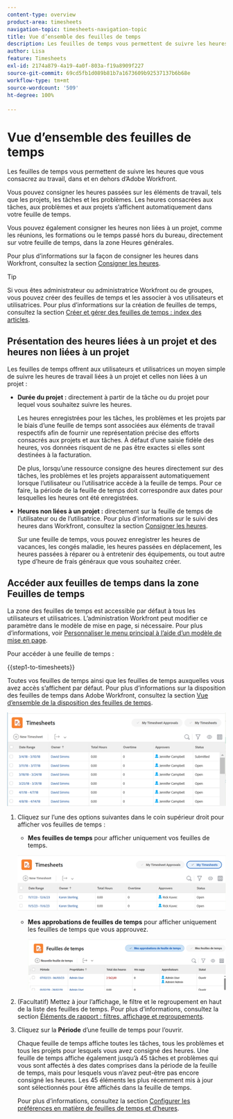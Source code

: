 ```yaml
---
content-type: overview
product-area: timesheets
navigation-topic: timesheets-navigation-topic
title: Vue d’ensemble des feuilles de temps
description: Les feuilles de temps vous permettent de suivre les heures que vous consacrez au travail, dans et en dehors d’Adobe Workfront.
author: Lisa
feature: Timesheets
exl-id: 2174a879-4a19-4a0f-803a-f19a8909f227
source-git-commit: 69cd5fb1d089b81b7a1673609b92537137b6b68e
workflow-type: tm+mt
source-wordcount: '509'
ht-degree: 100%

---
```


# Vue d’ensemble des feuilles de temps

<!-- Audited: 12/2023 -->

Les feuilles de temps vous permettent de suivre les heures que vous consacrez au travail, dans et en dehors d’Adobe Workfront.

Vous pouvez consigner les heures passées sur les éléments de travail, tels que les projets, les tâches et les problèmes. Les heures consacrées aux tâches, aux problèmes et aux projets s’affichent automatiquement dans votre feuille de temps.

Vous pouvez également consigner les heures non liées à un projet, comme les réunions, les formations ou le temps passé hors du bureau, directement sur votre feuille de temps, dans la zone Heures générales.

Pour plus d’informations sur la façon de consigner les heures dans Workfront, consultez la section [Consigner les heures](../../timesheets/create-and-manage-timesheets/log-time.md).

>[!TIP]
>
>Si vous êtes administrateur ou administratrice Workfront ou de groupes, vous pouvez créer des feuilles de temps et les associer à vos utilisateurs et utilisatrices. Pour plus d’informations sur la création de feuilles de temps, consultez la section [Créer et gérer des feuilles de temps : index des articles](../create-and-manage-timesheets/create-and-manage-timesheets.md).


## Présentation des heures liées à un projet et des heures non liées à un projet

Les feuilles de temps offrent aux utilisateurs et utilisatrices un moyen simple de suivre les heures de travail liées à un projet et celles non liées à un projet :

* **Durée du projet :** directement à partir de la tâche ou du projet pour lequel vous souhaitez suivre les heures.

  Les heures enregistrées pour les tâches, les problèmes et les projets par le biais d’une feuille de temps sont associées aux éléments de travail respectifs afin de fournir une représentation précise des efforts consacrés aux projets et aux tâches. À défaut d’une saisie fidèle des heures, vos données risquent de ne pas être exactes si elles sont destinées à la facturation.

  De plus, lorsqu’une ressource consigne des heures directement sur des tâches, les problèmes et les projets apparaissent automatiquement lorsque l’utilisateur ou l’utilisatrice accède à la feuille de temps. Pour ce faire, la période de la feuille de temps doit correspondre aux dates pour lesquelles les heures ont été enregistrées.

* **Heures non liées à un projet :** directement sur la feuille de temps de l’utilisateur ou de l’utilisatrice. Pour plus d’informations sur le suivi des heures dans Workfront, consultez la section [Consigner les heures](../../timesheets/create-and-manage-timesheets/log-time.md).

  Sur une feuille de temps, vous pouvez enregistrer les heures de vacances, les congés maladie, les heures passées en déplacement, les heures passées à réparer ou à entretenir des équipements, ou tout autre type d’heure de frais généraux que vous souhaitez créer.

## Accéder aux feuilles de temps dans la zone Feuilles de temps

La zone des feuilles de temps est accessible par défaut à tous les utilisateurs et utilisatrices. L’administration Workfront peut modifier ce paramètre dans le modèle de mise en page, si nécessaire. Pour plus d’informations, voir [Personnaliser le menu principal à l’aide d’un modèle de mise en page](/help/quicksilver/administration-and-setup/customize-workfront/use-layout-templates/customize-main-menu.md).

Pour accéder à une feuille de temps :

{{step1-to-timesheets}}

Toutes vos feuilles de temps ainsi que les feuilles de temps auxquelles vous avez accès s’affichent par défaut. Pour plus d’informations sur la disposition des feuilles de temps dans Adobe Workfront, consultez la section [Vue d’ensemble de la disposition des feuilles de temps](../../timesheets/timesheets/timesheet-layout.md).

![](assets/all-timesheets-list-nwe-350x68.png)

1. Cliquez sur l’une des options suivantes dans le coin supérieur droit pour afficher vos feuilles de temps :

   * **Mes feuilles de temps** pour afficher uniquement vos feuilles de temps.

   ![](assets/my-timesheets-list-various-statuses-nwe-350x60.png)

   * **Mes approbations de feuilles de temps** pour afficher uniquement les feuilles de temps que vous approuvez.

     ![](assets/timesheets-i-approve-list-with0filters-new-nwe-350x61.png)


1. (Facultatif) Mettez à jour l’affichage, le filtre et le regroupement en haut de la liste des feuilles de temps. Pour plus d’informations, consultez la section [Éléments de rapport : filtres, affichage et regroupements](../../reports-and-dashboards/reports/reporting-elements/reporting-elements-overview.md).

1. Cliquez sur la **Période** d’une feuille de temps pour l’ouvrir.

   Chaque feuille de temps affiche toutes les tâches, tous les problèmes et tous les projets pour lesquels vous avez consigné des heures. Une feuille de temps affiche également jusqu’à 45 tâches et problèmes qui vous sont affectés à des dates comprises dans la période de la feuille de temps, mais pour lesquels vous n’avez peut-être pas encore consigné les heures. Les 45 éléments les plus récemment mis à jour sont sélectionnés pour être affichés dans la feuille de temps.

   Pour plus d’informations, consultez la section [Configurer les préférences en matière de feuilles de temps et d’heures](../../administration-and-setup/set-up-workfront/configure-timesheets-schedules/timesheet-and-hour-preferences.md).

